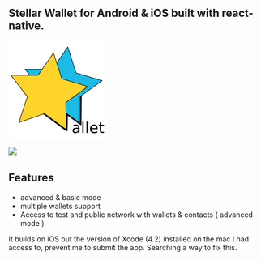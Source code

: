 
## Stellar Wallet for Android & iOS built with react-native.

![StarWallet](/js/components/home/logo.png)

<a href="https://play.google.com/store/apps/details?id=com.starwallet&utm_source=global_co&utm_medium=prtnr&utm_content=Mar2515&utm_campaign=PartBadge&pcampaignid=MKT-Other-global-all-co-prtnr-py-PartBadge-Mar2515-1"><img src="https://play.google.com/intl/en_us/badges/images/generic/en_badge_web_generic.png" width="320"/></a>

## Features
* advanced & basic mode
* multiple wallets support
* Access to test and public network with wallets & contacts ( advanced mode )

It builds on iOS but the version of Xcode (4.2) installed on the mac I had access to, prevent me to submit the app. Searching a way to fix this.
